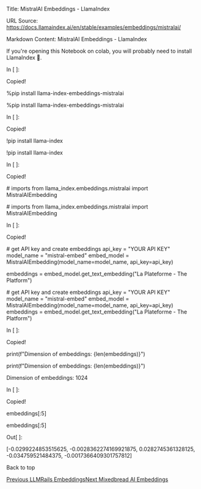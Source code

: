 Title: MistralAI Embeddings - LlamaIndex

URL Source: https://docs.llamaindex.ai/en/stable/examples/embeddings/mistralai/

Markdown Content:
MistralAI Embeddings - LlamaIndex


If you're opening this Notebook on colab, you will probably need to install LlamaIndex 🦙.

In \[ \]:

Copied!

%pip install llama\-index\-embeddings\-mistralai

%pip install llama-index-embeddings-mistralai

In \[ \]:

Copied!

!pip install llama\-index

!pip install llama-index

In \[ \]:

Copied!

\# imports
from llama\_index.embeddings.mistralai import MistralAIEmbedding

\# imports from llama\_index.embeddings.mistralai import MistralAIEmbedding

In \[ \]:

Copied!

\# get API key and create embeddings
api\_key \= "YOUR API KEY"
model\_name \= "mistral-embed"
embed\_model \= MistralAIEmbedding(model\_name\=model\_name, api\_key\=api\_key)

embeddings \= embed\_model.get\_text\_embedding("La Plateforme - The Platform")

\# get API key and create embeddings api\_key = "YOUR API KEY" model\_name = "mistral-embed" embed\_model = MistralAIEmbedding(model\_name=model\_name, api\_key=api\_key) embeddings = embed\_model.get\_text\_embedding("La Plateforme - The Platform")

In \[ \]:

Copied!

print(f"Dimension of embeddings: {len(embeddings)}")

print(f"Dimension of embeddings: {len(embeddings)}")

Dimension of embeddings: 1024

In \[ \]:

Copied!

embeddings\[:5\]

embeddings\[:5\]

Out\[ \]:

\[-0.0299224853515625,
 -0.0028362274169921875,
 0.0282745361328125,
 -0.034759521484375,
 -0.0017366409301757812\]

Back to top

[Previous LLMRails Embeddings](https://docs.llamaindex.ai/en/stable/examples/embeddings/llm_rails/)[Next Mixedbread AI Embeddings](https://docs.llamaindex.ai/en/stable/examples/embeddings/mixedbreadai/)
